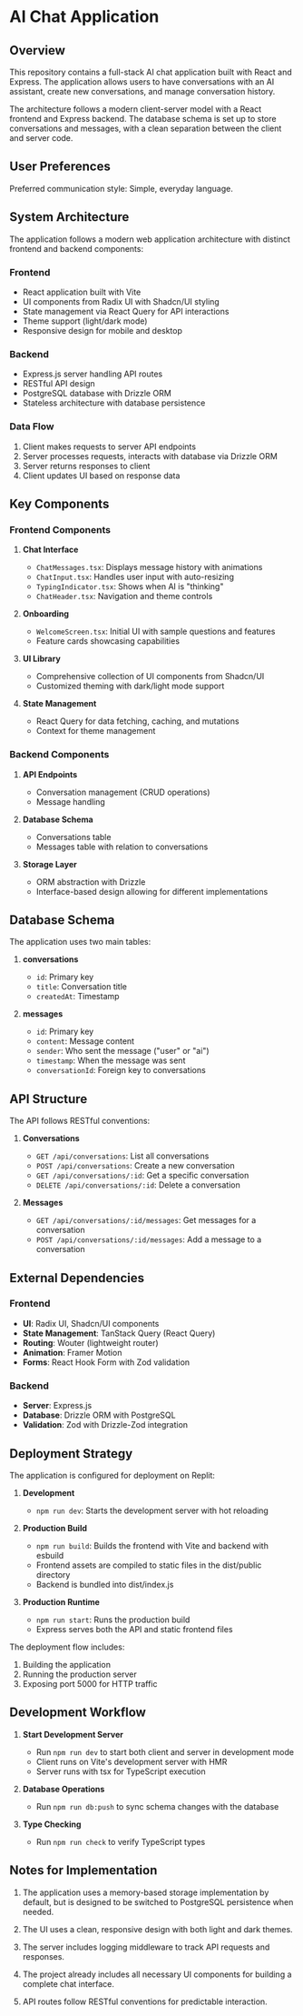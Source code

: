# AI Chat Application

## Overview

This repository contains a full-stack AI chat application built with React and Express. The application allows users to have conversations with an AI assistant, create new conversations, and manage conversation history.

The architecture follows a modern client-server model with a React frontend and Express backend. The database schema is set up to store conversations and messages, with a clean separation between the client and server code.

## User Preferences

Preferred communication style: Simple, everyday language.

## System Architecture

The application follows a modern web application architecture with distinct frontend and backend components:

### Frontend
- React application built with Vite
- UI components from Radix UI with Shadcn/UI styling
- State management via React Query for API interactions
- Theme support (light/dark mode)
- Responsive design for mobile and desktop

### Backend
- Express.js server handling API routes
- RESTful API design
- PostgreSQL database with Drizzle ORM
- Stateless architecture with database persistence

### Data Flow
1. Client makes requests to server API endpoints
2. Server processes requests, interacts with database via Drizzle ORM
3. Server returns responses to client
4. Client updates UI based on response data

## Key Components

### Frontend Components

1. **Chat Interface**
   - `ChatMessages.tsx`: Displays message history with animations
   - `ChatInput.tsx`: Handles user input with auto-resizing
   - `TypingIndicator.tsx`: Shows when AI is "thinking"
   - `ChatHeader.tsx`: Navigation and theme controls

2. **Onboarding**
   - `WelcomeScreen.tsx`: Initial UI with sample questions and features
   - Feature cards showcasing capabilities

3. **UI Library**
   - Comprehensive collection of UI components from Shadcn/UI
   - Customized theming with dark/light mode support

4. **State Management**
   - React Query for data fetching, caching, and mutations
   - Context for theme management

### Backend Components

1. **API Endpoints**
   - Conversation management (CRUD operations)
   - Message handling

2. **Database Schema**
   - Conversations table
   - Messages table with relation to conversations

3. **Storage Layer**
   - ORM abstraction with Drizzle
   - Interface-based design allowing for different implementations

## Database Schema

The application uses two main tables:

1. **conversations**
   - `id`: Primary key
   - `title`: Conversation title
   - `createdAt`: Timestamp

2. **messages**
   - `id`: Primary key
   - `content`: Message content
   - `sender`: Who sent the message ("user" or "ai")
   - `timestamp`: When the message was sent
   - `conversationId`: Foreign key to conversations

## API Structure

The API follows RESTful conventions:

1. **Conversations**
   - `GET /api/conversations`: List all conversations
   - `POST /api/conversations`: Create a new conversation
   - `GET /api/conversations/:id`: Get a specific conversation
   - `DELETE /api/conversations/:id`: Delete a conversation

2. **Messages**
   - `GET /api/conversations/:id/messages`: Get messages for a conversation
   - `POST /api/conversations/:id/messages`: Add a message to a conversation

## External Dependencies

### Frontend
- **UI**: Radix UI, Shadcn/UI components
- **State Management**: TanStack Query (React Query)
- **Routing**: Wouter (lightweight router)
- **Animation**: Framer Motion
- **Forms**: React Hook Form with Zod validation

### Backend
- **Server**: Express.js
- **Database**: Drizzle ORM with PostgreSQL
- **Validation**: Zod with Drizzle-Zod integration

## Deployment Strategy

The application is configured for deployment on Replit:

1. **Development**
   - `npm run dev`: Starts the development server with hot reloading

2. **Production Build**
   - `npm run build`: Builds the frontend with Vite and backend with esbuild
   - Frontend assets are compiled to static files in the dist/public directory
   - Backend is bundled into dist/index.js

3. **Production Runtime**
   - `npm run start`: Runs the production build
   - Express serves both the API and static frontend files

The deployment flow includes:
1. Building the application
2. Running the production server
3. Exposing port 5000 for HTTP traffic

## Development Workflow

1. **Start Development Server**
   - Run `npm run dev` to start both client and server in development mode
   - Client runs on Vite's development server with HMR
   - Server runs with tsx for TypeScript execution

2. **Database Operations**
   - Run `npm run db:push` to sync schema changes with the database

3. **Type Checking**
   - Run `npm run check` to verify TypeScript types

## Notes for Implementation

1. The application uses a memory-based storage implementation by default, but is designed to be switched to PostgreSQL persistence when needed.

2. The UI uses a clean, responsive design with both light and dark themes.

3. The server includes logging middleware to track API requests and responses.

4. The project already includes all necessary UI components for building a complete chat interface.

5. API routes follow RESTful conventions for predictable interaction.